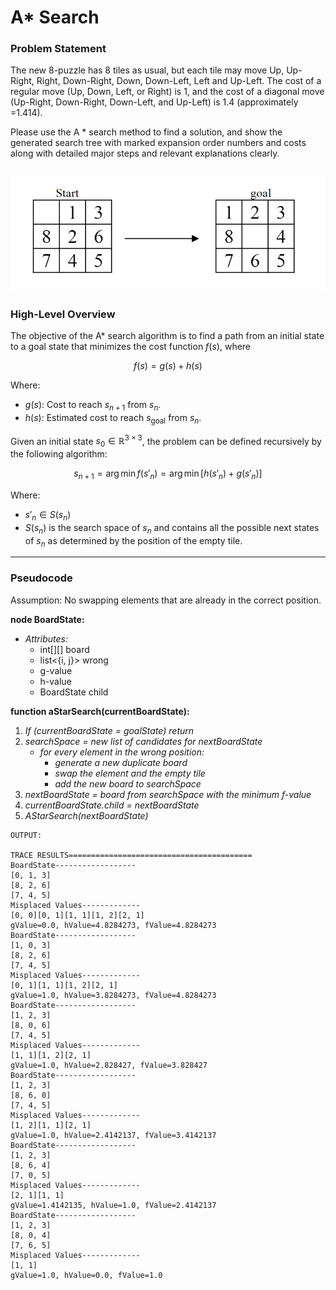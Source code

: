 # A* Search

### Problem Statement

The new 8-puzzle has 8 tiles as usual, but each tile may move Up, Up-Right, Right, Down-Right, Down, Down-Left, Left and Up-Left. The cost of a regular move (Up, Down, Left, or Right) is 1, and the cost of a diagonal move (Up-Right, Down-Right, Down-Left, and Up-Left) is 1.4 (approximately =1.414).

Please use the A * search method to find a solution, and show the generated search tree with marked expansion order numbers and costs along with detailed major steps and relevant explanations clearly.

![initial to goal state example](problem.png)
---
### High-Level Overview

The objective of the A* search algorithm is to find a path from an initial state to a goal state that minimizes the cost function $f(s)$, where 

$$
f(s) = g(s) + h(s)
$$

Where:
- $g(s)$: Cost to reach $s_{n+1}$ from $s_{n}$.
- $h(s)$: Estimated cost to reach $s_{\text{goal}}$ from $s_{n}$.

Given an initial state $s_0 \in \mathbb{R}^{3\times3}$, the problem can be defined recursively by the following algorithm:

$$
s_{n+1} = \arg\min f(s'_n) = \arg\min [h(s'_n) + g(s'_n)]
$$

Where:
- $s'_n \in S(s_n)$
- $S(s_n)$ is the search space of $s_n$ and contains all the possible next states of $s_n$ as determined by the position of the empty tile.

---
### Pseudocode

Assumption: No swapping elements that are already in the correct position.

**node BoardState:**
- *Attributes:* 
  - int[][] board
  - list<{i, j}> wrong
  - g-value
  - h-value
  - BoardState child

**function aStarSearch(currentBoardState):**
1. *If (currentBoardState = goalState) return*
2. *searchSpace = new list of candidates for nextBoardState*
    - *for every element in the wrong position:*
        - *generate a new duplicate board*
        - *swap the element and the empty tile*
        - *add the new board to searchSpace*
3. *nextBoardState = board from searchSpace with the minimum f-value*
4. *currentBoardState.child = nextBoardState*
5. *AStarSearch(nextBoardState)*



```
OUTPUT:

TRACE RESULTS=========================================
BoardState------------------
[0, 1, 3]
[8, 2, 6]
[7, 4, 5]
Misplaced Values-------------
[0, 0][0, 1][1, 1][1, 2][2, 1]
gValue=0.0, hValue=4.8284273, fValue=4.8284273
BoardState------------------
[1, 0, 3]
[8, 2, 6]
[7, 4, 5]
Misplaced Values-------------
[0, 1][1, 1][1, 2][2, 1]
gValue=1.0, hValue=3.8284273, fValue=4.8284273
BoardState------------------
[1, 2, 3]
[8, 0, 6]
[7, 4, 5]
Misplaced Values-------------
[1, 1][1, 2][2, 1]
gValue=1.0, hValue=2.828427, fValue=3.828427
BoardState------------------
[1, 2, 3]
[8, 6, 0]
[7, 4, 5]
Misplaced Values-------------
[1, 2][1, 1][2, 1]
gValue=1.0, hValue=2.4142137, fValue=3.4142137
BoardState------------------
[1, 2, 3]
[8, 6, 4]
[7, 0, 5]
Misplaced Values-------------
[2, 1][1, 1]
gValue=1.4142135, hValue=1.0, fValue=2.4142137
BoardState------------------
[1, 2, 3]
[8, 0, 4]
[7, 6, 5]
Misplaced Values-------------
[1, 1]
gValue=1.0, hValue=0.0, fValue=1.0
```
